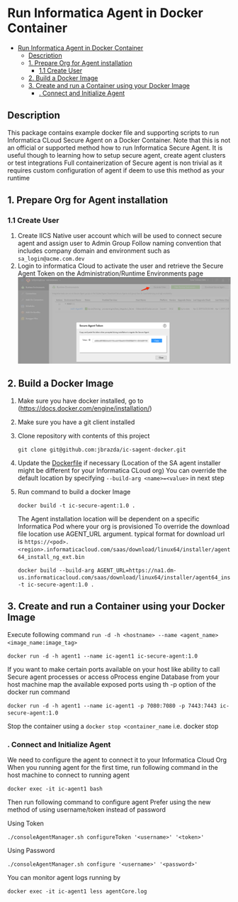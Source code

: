 # Run Informatica Agent in Docker Container

<!-- MarkdownTOC -->

- [Run Informatica Agent in Docker Container](#run-informatica-agent-in-docker-container)
  - [Description](#description)
  - [1. Prepare Org for Agent installation](#1-prepare-org-for-agent-installation)
    - [1.1 Create User](#11-create-user)
  - [2. Build a Docker Image](#2-build-a-docker-image)
  - [3. Create and run a Container using your Docker Image](#3-create-and-run-a-container-using-your-docker-image)
    - [. Connect and Initialize Agent](#-connect-and-initialize-agent)

<!-- /MarkdownTOC -->

## Description

This package contains example docker file and supporting scripts to run Informatica CLoud Secure Agent on a Docker Container.
Note that this is not an official or supported method how to run Informatica Secure Agent. It is useful though to  learning how to setup secure agent, create agent clusters or test integrations
Full containerization of Secure agent is non trivial as it requires custom configuration of agent if deem to use this method as your runtime

## 1. Prepare Org for Agent installation

### 1.1 Create User

1. Create IICS Native user account which will be used to connect secure agent and assign user to Admin Group
    Follow naming convention that includes company domain and environment such as `sa_login@acme.com.dev`
2. Login to informatica Cloud to activate the user and retrieve the Secure Agent Token on the Administration/Runtime Environments page
    ![Secure Token](images/IC_SA_Token.png)

## 2. Build a Docker Image

1. Make sure you have docker installed, go to (https://docs.docker.com/engine/installation/)
2. Make sure you have a git client installed
3. Clone repository with contents of this project

    ```shell
    git clone git@github.com:jbrazda/ic-sagent-docker.git
    ```

4. Update the [Dockerfile](Dockerfile) if necessary (Location of the SA agent installer might be different for your Informatica CLoud org) You can override the default location by specifying `--build-arg <name>=<value>` in next step
5. Run command to build a docker Image

    ```shell
    docker build -t ic-secure-agent:1.0 .
    ```

    The Agent installation location will be dependent on a specific Informatica Pod where your org is provisioned
    To override the download file location use AGENT_URL argument. typical format for download url is
    `https://<pod>.<region>.informaticacloud.com/saas/download/linux64/installer/agent64_install_ng_ext.bin`

    ```shell
    docker build --build-arg AGENT_URL=https://na1.dm-us.informaticacloud.com/saas/download/linux64/installer/agent64_install_ng_ext.bin -t ic-secure-agent:1.0 .
    ```

## 3. Create and run a Container using your Docker Image

Execute following command `run -d -h <hostname> --name <agent_name> <image_name:image_tag>`

```shell
docker run -d -h agent1 --name ic-agent1 ic-secure-agent:1.0
```

If you want to make certain ports available on your host like ability to call Secure agent processes  or access oProcess engine Database from your host machine map the available exposed ports using th -p option of the docker run command

```shell
docker run -d -h agent1 --name ic-agent1 -p 7080:7080 -p 7443:7443 ic-secure-agent:1.0
```

Stop the container using a `docker stop <container_name` i.e. docker stop

### . Connect and Initialize Agent

We need to configure the agent to connect it to your Informatica Cloud Org When you running agent for the first time, run following command in the host machine to connect to running agent

```shell
docker exec -it ic-agent1 bash
```

Then run following command to configure agent Prefer using the new method of using username/token instead of password

Using Token

```shell
./consoleAgentManager.sh configureToken '<username>' '<token>'
```

Using Password

```shell
./consoleAgentManager.sh configure '<username>' '<password>'
```

You can monitor agent logs running by

```shell
docker exec -it ic-agent1 less agentCore.log
```
